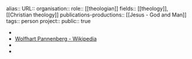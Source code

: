 alias::
URL::
organisation::
role:: [[theologian]] 
fields:: [[theology]], [[Christian theology]] 
publications-productions:: [[Jesus - God and Man]] 
tags:: person
project::
public:: true

-
- [Wolfhart Pannenberg - Wikipedia](https://en.wikipedia.org/wiki/Wolfhart_Pannenberg)
-
-